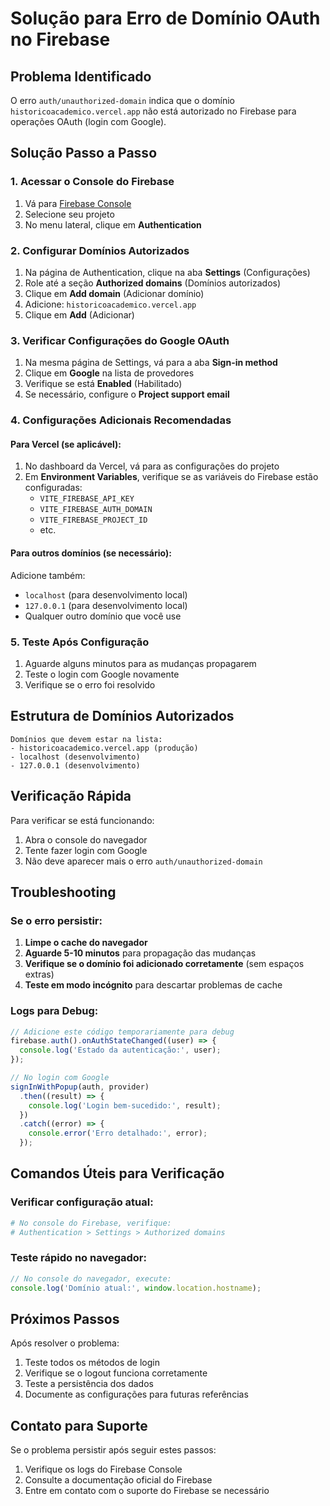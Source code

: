 # Solução para Erro de Domínio OAuth no Firebase

## Problema Identificado
O erro `auth/unauthorized-domain` indica que o domínio `historicoacademico.vercel.app` não está autorizado no Firebase para operações OAuth (login com Google).

## Solução Passo a Passo

### 1. Acessar o Console do Firebase
1. Vá para [Firebase Console](https://console.firebase.google.com/)
2. Selecione seu projeto
3. No menu lateral, clique em **Authentication**

### 2. Configurar Domínios Autorizados
1. Na página de Authentication, clique na aba **Settings** (Configurações)
2. Role até a seção **Authorized domains** (Domínios autorizados)
3. Clique em **Add domain** (Adicionar domínio)
4. Adicione: `historicoacademico.vercel.app`
5. Clique em **Add** (Adicionar)

### 3. Verificar Configurações do Google OAuth
1. Na mesma página de Settings, vá para a aba **Sign-in method**
2. Clique em **Google** na lista de provedores
3. Verifique se está **Enabled** (Habilitado)
4. Se necessário, configure o **Project support email**

### 4. Configurações Adicionais Recomendadas

#### Para Vercel (se aplicável):
1. No dashboard da Vercel, vá para as configurações do projeto
2. Em **Environment Variables**, verifique se as variáveis do Firebase estão configuradas:
   - `VITE_FIREBASE_API_KEY`
   - `VITE_FIREBASE_AUTH_DOMAIN`
   - `VITE_FIREBASE_PROJECT_ID`
   - etc.

#### Para outros domínios (se necessário):
Adicione também:
- `localhost` (para desenvolvimento local)
- `127.0.0.1` (para desenvolvimento local)
- Qualquer outro domínio que você use

### 5. Teste Após Configuração
1. Aguarde alguns minutos para as mudanças propagarem
2. Teste o login com Google novamente
3. Verifique se o erro foi resolvido

## Estrutura de Domínios Autorizados
```
Domínios que devem estar na lista:
- historicoacademico.vercel.app (produção)
- localhost (desenvolvimento)
- 127.0.0.1 (desenvolvimento)
```

## Verificação Rápida
Para verificar se está funcionando:
1. Abra o console do navegador
2. Tente fazer login com Google
3. Não deve aparecer mais o erro `auth/unauthorized-domain`

## Troubleshooting

### Se o erro persistir:
1. **Limpe o cache do navegador**
2. **Aguarde 5-10 minutos** para propagação das mudanças
3. **Verifique se o domínio foi adicionado corretamente** (sem espaços extras)
4. **Teste em modo incógnito** para descartar problemas de cache

### Logs para Debug:
```javascript
// Adicione este código temporariamente para debug
firebase.auth().onAuthStateChanged((user) => {
  console.log('Estado da autenticação:', user);
});

// No login com Google
signInWithPopup(auth, provider)
  .then((result) => {
    console.log('Login bem-sucedido:', result);
  })
  .catch((error) => {
    console.error('Erro detalhado:', error);
  });
```

## Comandos Úteis para Verificação

### Verificar configuração atual:
```bash
# No console do Firebase, verifique:
# Authentication > Settings > Authorized domains
```

### Teste rápido no navegador:
```javascript
// No console do navegador, execute:
console.log('Domínio atual:', window.location.hostname);
```

## Próximos Passos
Após resolver o problema:
1. Teste todos os métodos de login
2. Verifique se o logout funciona corretamente
3. Teste a persistência dos dados
4. Documente as configurações para futuras referências

## Contato para Suporte
Se o problema persistir após seguir estes passos:
1. Verifique os logs do Firebase Console
2. Consulte a documentação oficial do Firebase
3. Entre em contato com o suporte do Firebase se necessário 